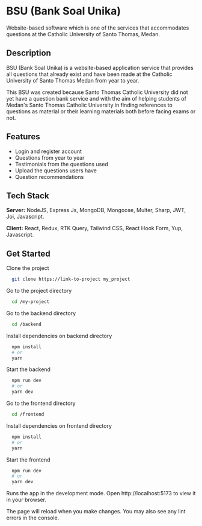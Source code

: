 
# BSU (Bank Soal Unika)

Website-based software which is one of the services that accommodates questions at the Catholic University of Santo Thomas, Medan.

## Description
BSU (Bank Soal Unika) is a website-based application service that provides all questions that already exist and have been made at the Catholic University of Santo Thomas Medan from year to year.

This BSU was created because Santo Thomas Catholic University did not yet have a question bank service and with the aim of helping students of Medan's Santo Thomas Catholic University in finding references to questions as material or their learning materials both before facing exams or not.



## Features

- Login and register account
- Questions from year to year
- Testimonials from the questions used
- Upload the questions users have
- Question recommendations


## Tech Stack

**Server:** NodeJS, Express Js, MongoDB, Mongoose, Multer, Sharp, JWT, Joi, Javascript.

**Client:** React, Redux, RTK Query, Tailwind CSS, React Hook Form, Yup, Javascript.


## Get Started


Clone the project

```bash
  git clone https://link-to-project my_project
```

Go to the project directory

```bash
  cd /my-project
```

Go to the backend directory

```bash
  cd /backend
```

Install dependencies on backend directory

```bash
  npm install
  # or
  yarn
```

Start the backend

```bash
  npm run dev
  # or
  yarn dev
```

Go to the frontend directory

```bash
  cd /frontend
```

Install dependencies on frontend directory

```bash
  npm install
  # or
  yarn
```

Start the frontend

```bash
  npm run dev
  # or
  yarn dev
```

Runs the app in the development mode.
Open http://localhost:5173 to view it in your browser.

The page will reload when you make changes.
You may also see any lint errors in the console.
